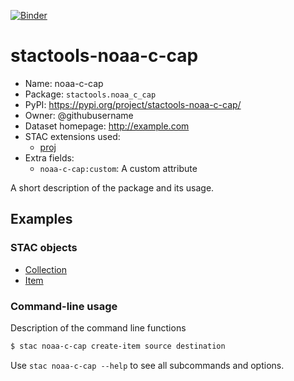 [![Binder](https://mybinder.org/badge_logo.svg)](https://mybinder.org/v2/gh/stactools-packages/noaa-c-cap/main?filepath=docs/installation_and_basic_usage.ipynb)

# stactools-noaa-c-cap

- Name: noaa-c-cap
- Package: `stactools.noaa_c_cap`
- PyPI: https://pypi.org/project/stactools-noaa-c-cap/
- Owner: @githubusername
- Dataset homepage: http://example.com
- STAC extensions used:
  - [proj](https://github.com/stac-extensions/projection/)
- Extra fields:
  - `noaa-c-cap:custom`: A custom attribute

A short description of the package and its usage.

## Examples

### STAC objects

- [Collection](examples/collection.json)
- [Item](examples/item/item.json)

### Command-line usage

Description of the command line functions

```bash
$ stac noaa-c-cap create-item source destination
```

Use `stac noaa-c-cap --help` to see all subcommands and options.
